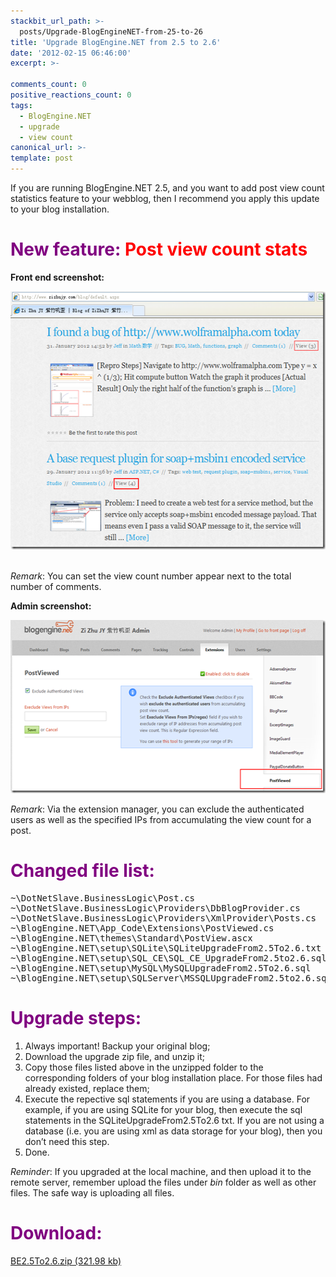 ```yaml
---
stackbit_url_path: >-
  posts/Upgrade-BlogEngineNET-from-25-to-26
title: 'Upgrade BlogEngine.NET from 2.5 to 2.6'
date: '2012-02-15 06:46:00'
excerpt: >-
  
comments_count: 0
positive_reactions_count: 0
tags: 
  - BlogEngine.NET
  - upgrade
  - view count
canonical_url: >-
template: post
---
```

<p>If you are running BlogEngine.NET 2.5, and you want to add post view count statistics feature to your webblog, then I recommend you apply this update to your blog installation.</p>
<h1><span style="color: #800080;">New feature: </span><span style="color: #ff0000;">Post view count stats</span></h1>
<p><strong>Front end screenshot:</strong></p>
<p><a href="https://raw.githubusercontent.com/Jeff-Tian/blogengine.net/master/Source/BlogEngine/BlogEngine.NET/App_Data/files/image_463.png"><img style="display: inline; border-width: 0px;" title="Update BlogEngine.NET from 2.5 to 2.6" src="https://raw.githubusercontent.com/Jeff-Tian/blogengine.net/master/Source/BlogEngine/BlogEngine.NET/App_Data/files/image_thumb_193.png" alt="Update BlogEngine.NET from 2.5 to 2.6" width="529" height="413" border="0" /></a>&nbsp;</p>
<p><em>Remark</em>: You can set the view count number appear next to the total number of comments.</p>
<p><strong>Admin screenshot:</strong></p>
<p><a href="https://raw.githubusercontent.com/Jeff-Tian/blogengine.net/master/Source/BlogEngine/BlogEngine.NET/App_Data/files/image_464.png"><img style="display: inline; border-width: 0px;" title="Update BlogEngine.NET from 2.5 to 2.6" src="https://raw.githubusercontent.com/Jeff-Tian/blogengine.net/master/Source/BlogEngine/BlogEngine.NET/App_Data/files/image_thumb_194.png" alt="Update BlogEngine.NET from 2.5 to 2.6" width="536" height="277" border="0" /></a></p>
<p><em>Remark</em>: Via the extension manager, you can exclude the authenticated users as well as the specified IPs from accumulating the view count for a post.</p>
<h1><span style="color: #800080;">Changed file list:</span></h1>
<pre>~\DotNetSlave.BusinessLogic\Post.cs
~\DotNetSlave.BusinessLogic\Providers\DbBlogProvider.cs
~\DotNetSlave.BusinessLogic\Providers\XmlProvider\Posts.cs
~\BlogEngine.NET\App_Code\Extensions\PostViewed.cs
~\BlogEngine.NET\themes\Standard\PostView.ascx
~\BlogEngine.NET\setup\SQLite\SQLiteUpgradeFrom2.5To2.6.txt
~\BlogEngine.NET\setup\SQL_CE\SQL_CE_UpgradeFrom2.5to2.6.sql
~\BlogEngine.NET\setup\MySQL\MySQLUpgradeFrom2.5To2.6.sql
~\BlogEngine.NET\setup\SQLServer\MSSQLUpgradeFrom2.5to2.6.sql</pre>
<h1><span style="color: #800080;">Upgrade steps:</span></h1>
<ol>
<li>Always important! Backup your original blog;</li>
<li>Download the upgrade zip file, and unzip it;</li>
<li>Copy those files listed above in the unzipped folder to the corresponding folders of your blog installation place. For those files had already existed, replace them;</li>
<li>Execute the repective sql statements if you are using a database. For example, if you are using SQLite for your blog, then execute the sql statements in the SQLiteUpgradeFrom2.5To2.6 txt. If you are not using a database (i.e. you are using xml as data storage for your blog), then you don&rsquo;t need this step.</li>
<li>Done.</li>
</ol>
<p><em>Reminder</em>: If you upgraded at the local machine, and then upload it to the remote server, remember upload the files under <em>bin</em> folder as well as other files. The safe way is uploading all files.</p>
<h1><span style="color: #800080;">Download:</span></h1>
<p><a href="/blog/file.axd?file=2012%2f2%2fBE2.5To2.6.zip">BE2.5To2.6.zip (321.98 kb)</a></p>